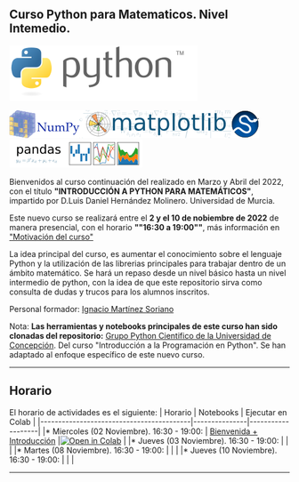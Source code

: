 
## Curso Python para Matematicos. Nivel Intemedio.

[![Python](./images/Python_logo_and_wordmark.png)](https://www.python.org)


[![Numpy](./images/NumPy_logo.png)](https://www.numpy.org)[![Matplotlib](./images/Matplotlib_logo.png)](https://matplotlib.org)[![Scipy](./images/scipy.png)](https://scipy.org)[![Pandas](./images/Pandas_logo.png)](https://pandas.pydata.org)

Bienvenidos al curso continuación del realizado en Marzo y Abril del 2022, con el título **"INTRODUCCIÓN A PYTHON PARA MATEMÁTICOS"**, impartido por D.Luis Daniel Hernández Molinero. Universidad de Murcia.

Este nuevo curso se realizará entre el **2 y el 10 de nobiembre de 2022** de manera presencial, con el horario **""16:30 a 19:00""**, más información en ["Motivación del curso"](./extras/introduccion.md)

La idea principal del curso, es aumentar el conocimiento sobre el lenguaje Python y la utilización de las librerias principales para trabajar dentro de un ámbito matemático. Se hará un repaso desde un nivel básico hasta un nivel intermedio de python, con la idea de que este repositorio sirva como consulta de dudas y trucos para los alumnos inscritos.

Personal formador: [Ignacio Martínez Soriano](https://www.linkedin.com/in/imsoriano/)

Nota:
**Las herramientas y notebooks principales de este curso han sido clonadas del repositorio:** [Grupo Python Cientifico de la Universidad de Concepción](https://github.com/PythonUdeC/CPC21). Del curso "Introducción a la Programación en Python". Se han adaptado al enfoque específico de este nuevo curso.

-------------
## Horario

El horario de actividades es el siguiente:
| Horario                                  | Notebooks      | Ejecutar en Colab |
|------------------------------------------|---------------|-------------------|
|* Miercoles (02 Noviembre). 16:30 - 19:00: | [Bienvenida + Introducción](./extras/Lunes-01.md) |[![Open in Colab](https://colab.research.google.com/assets/colab-badge.svg)](https://colab.research.google.com/github/NachusS/Curso-Python-para-Matematicos-Nivel-Intermedio/blob/main/notebooks/00-Computacion-Cientifica-con-Python.ipynb) |
|* Jueves (03 Noviembre). 16:30 - 19:00:    |                                                   | |
|* Martes (08 Noviembre). 16:30 - 19:00:    |                                                   | |
|* Jueves (10 Noviembre). 16:30 - 19:00:    |                                                   | |

----------------------




